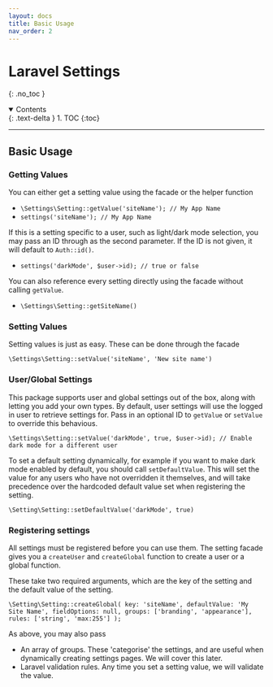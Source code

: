 ```yaml
---
layout: docs 
title: Basic Usage
nav_order: 2
---
```


# Laravel Settings

{: .no_toc }

<details open markdown="block">
  <summary>
    Contents
  </summary>
  {: .text-delta }
1. TOC
{:toc}
</details>

---

## Basic Usage

### Getting Values

You can either get a setting value using the facade or the helper function

- `\Settings\Setting::getValue('siteName'); // My App Name`
- `settings('siteName'); // My App Name`

If this is a setting specific to a user, such as light/dark mode selection, you may pass an ID through as the second parameter. If the ID is not given, it will default to `Auth::id()`.

- `settings('darkMode', $user->id); // true or false`

You can also reference every setting directly using the facade without calling `getValue`. 

- `\Settings\Setting::getSiteName()`


### Setting Values

Setting values is just as easy. These can be done through the facade

`\Settings\Setting::setValue('siteName', 'New site name')`

### User/Global Settings

This package supports user and global settings out of the box, along with letting you add your own types. By default, user settings will use the logged in user to retrieve settings for. Pass in an optional ID to `getValue` or `setValue` to override this behavious.

`\Settings\Setting::setValue('darkMode', true, $user->id); // Enable dark mode for a different user`

To set a default setting dynamically, for example if you want to make dark mode enabled by default, you should call `setDefaultValue`. This will set the value for any users who have not overridden it themselves, and will take precedence over the hardcoded default value set when registering the setting.

`\Setting\Setting::setDefaultValue('darkMode', true)`

### Registering settings

All settings must be registered before you can use them. The setting facade gives you a `createUser` and `createGlobal` function to create a user or a global function.

These take two required arguments, which are the key of the setting and the default value of the setting.

`\Setting\Setting::createGlobal(
    key: 'siteName',
    defaultValue: 'My Site Name',
    fieldOptions: null,
    groups: ['branding', 'appearance'],
    rules: ['string', 'max:255']
);`

As above, you may also pass
- An array of groups. These 'categorise' the settings, and are useful when dynamically creating settings pages. We will cover this later.
- Laravel validation rules. Any time you set a setting value, we will validate the value.
